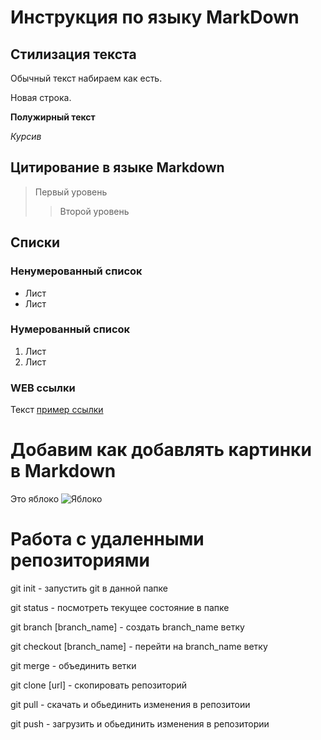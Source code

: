 # Инструкция по языку MarkDown

## Стилизация текста ##
Обычный текст набираем как есть.

Новая строка.

**Полужирный текст**

*Курсив*

## Цитирование в языке Markdown
> Первый уровень
>> Второй уровень

## Списки
### Ненумерованный список
* Лист
* Лист

### Нумерованный список
1. Лист
2. Лист

### WEB ссылки
Текст [пример ссылки](http.example.com "Вспывающая подсказка")

# Добавим как добавлять картинки в Markdown
Это яблоко
![Яблоко](apple.jpg)

# Работа с удаленными репозиториями

git init - запустить git в данной папке

git status - посмотреть текущее состояние в папке

git branch [branch_name] - создать branch_name ветку

git checkout [branch_name] - перейти на branch_name ветку

git merge - объединить ветки

git clone [url] - скопировать репозиторий

git pull - скачать и обьединить изменения в репозитоии

git push - загрузить и обьединить изменения в репозитории